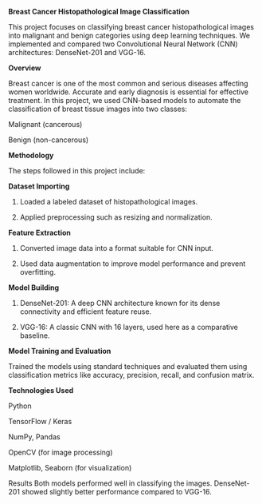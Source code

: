**Breast Cancer Histopathological Image Classification**

This project focuses on classifying breast cancer histopathological images into malignant and benign categories using deep learning techniques. We implemented and compared two Convolutional Neural Network (CNN) architectures: DenseNet-201 and VGG-16.

**Overview**

Breast cancer is one of the most common and serious diseases affecting women worldwide. Accurate and early diagnosis is essential for effective treatment. In this project, we used CNN-based models to automate the classification of breast tissue images into two classes:

Malignant (cancerous)

Benign (non-cancerous)

**Methodology**

The steps followed in this project include:

**Dataset Importing**

1. Loaded a labeled dataset of histopathological images.

2. Applied preprocessing such as resizing and normalization.

**Feature Extraction**

1. Converted image data into a format suitable for CNN input.

2. Used data augmentation to improve model performance and prevent overfitting.

**Model Building**

1. DenseNet-201: A deep CNN architecture known for its dense connectivity and efficient feature reuse.

2. VGG-16: A classic CNN with 16 layers, used here as a comparative baseline.

**Model Training and Evaluation**


Trained the models using standard techniques and evaluated them using classification metrics like accuracy, precision, recall, and confusion matrix.

**Technologies Used**

Python

TensorFlow / Keras

NumPy, Pandas

OpenCV (for image processing)

Matplotlib, Seaborn (for visualization)

Results
Both models performed well in classifying the images. DenseNet-201 showed slightly better performance compared to VGG-16.

